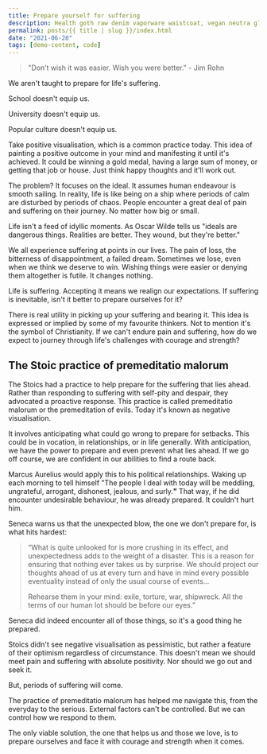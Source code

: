 ```yaml
---
title: Prepare yourself for suffering
description: Health goth raw denim vaporware waistcoat, vegan neutra glossier. Cronut chartreuse tbh meh schlitz. Snackwave lumbersexual pinterest narwhal.
permalink: posts/{{ title | slug }}/index.html
date: "2021-06-28"
tags: [demo-content, code]
---
```


> "Don’t wish it was easier. Wish you were better." - Jim Rohn

We aren't taught to prepare for life's suffering.

School doesn't equip us.

University doesn't equip us.

Popular culture doesn't equip us.

Take positive visualisation, which is a common practice today. This idea of painting a positive outcome in your mind and manifesting it until it's achieved. It could be winning a gold medal, having a large sum of money, or getting that job or house. Just think happy thoughts and it'll work out.

The problem? It focuses on the ideal. It assumes human endeavour is smooth sailing. In reality, life is like being on a ship where periods of calm are disturbed by periods of chaos. People encounter a great deal of pain and suffering on their journey. No matter how big or small.

Life isn't a feed of idyllic moments. As Oscar Wilde tells us "ideals are dangerous things. Realities are better. They wound, but they're better."

We all experience suffering at points in our lives. The pain of loss, the bitterness of disappointment, a failed dream. Sometimes we lose, even when we think we deserve to win. Wishing things were easier or denying them altogether is futile. It changes nothing.

Life is suffering. Accepting it means we realign our expectations. If suffering is inevitable, isn't it better to prepare ourselves for it?

There is real utility in picking up your suffering and bearing it. This idea is expressed or implied by some of my favourite thinkers. Not to mention it's the symbol of Christianity. If we can't endure pain and suffering, how do we expect to journey through life's challenges with courage and strength?

## The Stoic practice of premeditatio malorum

The Stoics had a practice to help prepare for the suffering that lies ahead. Rather than responding to suffering with self-pity and despair, they advocated a proactive response. This practice is called premeditatio malorum or the premeditation of evils. Today it's known as negative visualisation.

It involves anticipating what could go wrong to prepare for setbacks. This could be in vocation, in relationships, or in life generally. With anticipation, we have the power to prepare and even prevent what lies ahead. If we go off course, we are confident in our abilities to find a route back.

Marcus Aurelius would apply this to his political relationships. Waking up each morning to tell himself "The people I deal with today will be meddling, ungrateful, arrogant, dishonest, jealous, and surly.**"** That way, if he did encounter undesirable behaviour, he was already prepared. It couldn't hurt him.

Seneca warns us that the unexpected blow, the one we don't prepare for, is what hits hardest:

> “What is quite unlooked for is more crushing in its effect, and unexpectedness adds to the weight of a disaster. This is a reason for ensuring that nothing ever takes us by surprise. We should project our thoughts ahead of us at every turn and have in mind every possible eventuality instead of only the usual course of events…
>
> Rehearse them in your mind: exile, torture, war, shipwreck. All the terms of our human lot should be before our eyes.”

Seneca did indeed encounter all of those things, so it's a good thing he prepared.

Stoics didn't see negative visualisation as pessimistic, but rather a feature of their optimism regardless of circumstance. This doesn't mean we should meet pain and suffering with absolute positivity. Nor should we go out and seek it.

But, periods of suffering will come.

The practice of premeditatio malorum has helped me navigate this, from the everyday to the serious. External factors can't be controlled. But we can control how we respond to them.

The only viable solution, the one that helps us and those we love, is to prepare ourselves and face it with courage and strength when it comes.
